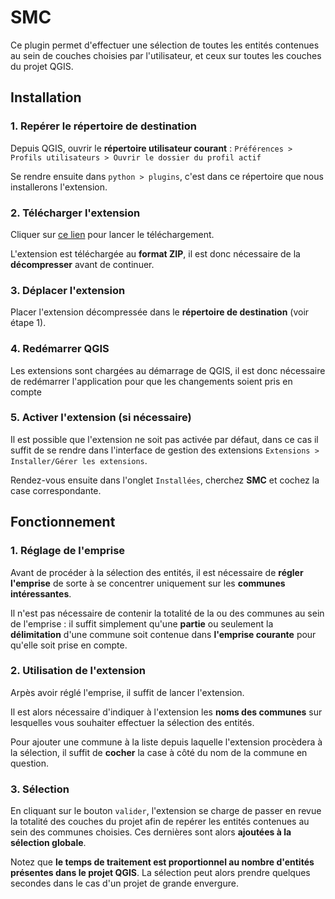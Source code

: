 # SMC

Ce plugin permet d'effectuer une sélection de toutes les entités contenues au sein de couches choisies par l'utilisateur, et ceux sur toutes les couches du projet QGIS.

## Installation

### 1. Repérer le répertoire de destination 

Depuis QGIS, ouvrir le **répertoire utilisateur courant** : `Préférences > Profils utilisateurs > Ouvrir le dossier du profil actif`

Se rendre ensuite dans `python > plugins`, c'est dans ce répertoire que nous installerons l'extension.

### 2. Télécharger l'extension

Cliquer sur [ce lien](https://github.com/infogeo54/SMC/archive/master.zip) pour lancer le téléchargement.

L'extension est téléchargée au **format ZIP**, il est donc nécessaire de la **décompresser** avant de continuer.

### 3. Déplacer l'extension

Placer l'extension décompressée dans le **répertoire de destination** (voir étape 1).

### 4. Redémarrer QGIS

Les extensions sont chargées au démarrage de QGIS, il est donc nécessaire de redémarrer l'application pour que les changements soient pris en compte

### 5. Activer l'extension (si nécessaire)

Il est possible que l'extension ne soit pas activée par défaut, dans ce cas il suffit de se rendre dans l'interface de gestion des extensions `Extensions > Installer/Gérer les extensions`.

Rendez-vous ensuite dans l'onglet `Installées`, cherchez **SMC** et cochez la case correspondante.

## Fonctionnement

### 1. Réglage de l'emprise

Avant de procéder à la sélection des entités, il est nécessaire de **régler l'emprise** de sorte à se concentrer uniquement sur les **communes intéressantes**.

Il n'est pas nécessaire de contenir la totalité de la ou des communes au sein de l'emprise : il suffit simplement qu'une **partie** ou seulement la **délimitation** d'une commune soit contenue dans **l'emprise courante** pour qu'elle soit prise en compte.

### 2. Utilisation de l'extension

Arpès avoir réglé l'emprise, il suffit de lancer l'extension.

Il est alors nécessaire d'indiquer à l'extension les **noms des communes** sur lesquelles vous souhaiter effectuer la sélection des entités.

Pour ajouter une commune à la liste depuis laquelle l'extension procèdera à la sélection, il suffit de **cocher** la case à côté du nom de la commune en question.

### 3. Sélection

En cliquant sur le bouton `valider`, l'extension se charge de passer en revue la totalité des couches du projet afin de repérer les entités contenues au sein des communes choisies. Ces dernières sont alors **ajoutées à la sélection globale**.

Notez que **le temps de traitement est proportionnel au nombre d'entités présentes dans le projet QGIS**. La sélection peut alors prendre quelques secondes dans le cas d'un projet de grande envergure.